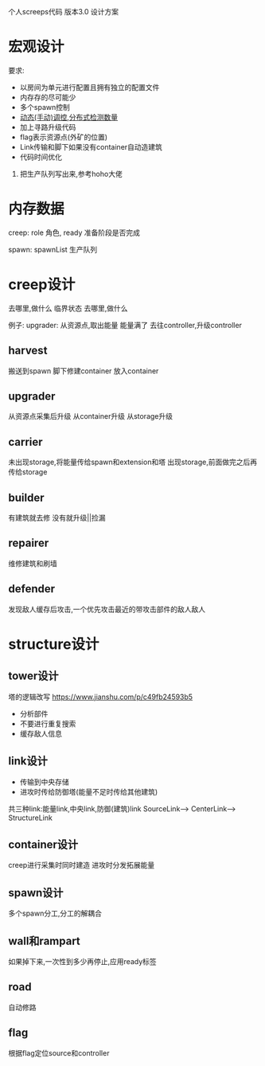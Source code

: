 个人screeps代码
版本3.0
设计方案

# 宏观设计

要求:
- 以房间为单元进行配置且拥有独立的配置文件
- 内存存的尽可能少
- 多个spawn控制
- [动态(手动)调控,分布式检测数量](https://www.jianshu.com/p/d5e1a50473ce?utm_campaign=shakespeare&utm_content=note&utm_medium=seo_notes&utm_source=recommendation)
- 加上寻路升级代码
- flag表示资源点(外矿的位置)
- Link传输和脚下如果没有container自动造建筑
- 代码时间优化


1. 把生产队列写出来,参考hoho大佬


# 内存数据

creep:
role 角色, ready 准备阶段是否完成

spawn:
spawnList 生产队列


# creep设计

去哪里,做什么
临界状态
去哪里,做什么

例子:
upgrader:
从资源点,取出能量
能量满了
去往controller,升级controller


## harvest

搬送到spawn
脚下修建container
放入container

## upgrader

从资源点采集后升级
从container升级
从storage升级

## carrier

未出现storage,将能量传给spawn和extension和塔
出现storage,前面做完之后再传给storage

## builder
有建筑就去修
没有就升级||捡漏

## repairer
维修建筑和刷墙

## defender
发现敌人缓存后攻击,一个优先攻击最近的带攻击部件的敌人敌人

# structure设计

## tower设计
塔的逻辑改写
https://www.jianshu.com/p/c49fb24593b5
- 分析部件
- 不要进行重复搜索
- 缓存敌人信息

## link设计
- 传输到中央存储
- 进攻时传给防御塔(能量不足时传给其他建筑)

共三种link:能量link,中央link,防御(建筑)link
SourceLink--> CenterLink--> StructureLink

## container设计
creep进行采集时同时建造
进攻时分发拓展能量

## spawn设计
多个spawn分工,分工的解耦合

## wall和rampart

如果掉下来,一次性到多少再停止,应用ready标签

## road

自动修路

## flag

根据flag定位source和controller


